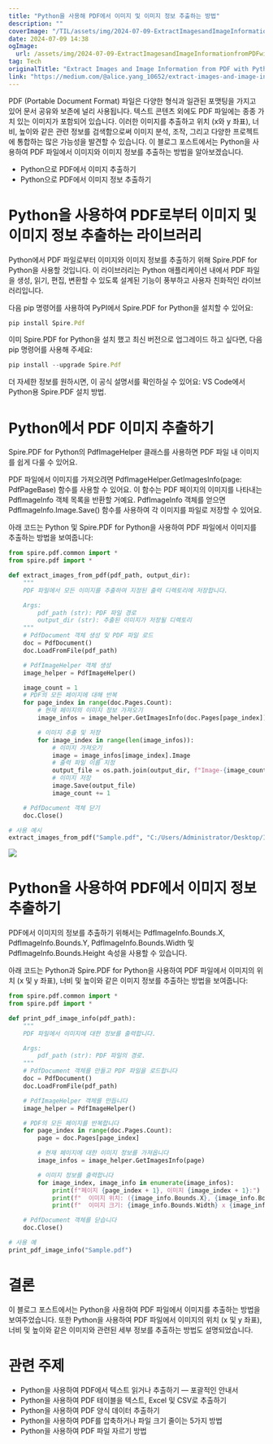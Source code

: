 ```yaml
---
title: "Python을 사용해 PDF에서 이미지 및 이미지 정보 추출하는 방법"
description: ""
coverImage: "/TIL/assets/img/2024-07-09-ExtractImagesandImageInformationfromPDFwithPython_0.png"
date: 2024-07-09 14:38
ogImage:
  url: /assets/img/2024-07-09-ExtractImagesandImageInformationfromPDFwithPython_0.png
tag: Tech
originalTitle: "Extract Images and Image Information from PDF with Python"
link: "https://medium.com/@alice.yang_10652/extract-images-and-image-information-from-pdf-with-python-10719a3bda81"
---
```


PDF (Portable Document Format) 파일은 다양한 형식과 일관된 포맷팅을 가지고 있어 문서 공유와 보존에 널리 사용됩니다. 텍스트 콘텐츠 외에도 PDF 파일에는 종종 가치 있는 이미지가 포함되어 있습니다. 이러한 이미지를 추출하고 위치 (x와 y 좌표), 너비, 높이와 같은 관련 정보를 검색함으로써 이미지 분석, 조작, 그리고 다양한 프로젝트에 통합하는 많은 가능성을 발견할 수 있습니다. 이 블로그 포스트에서는 Python을 사용하여 PDF 파일에서 이미지와 이미지 정보를 추출하는 방법을 알아보겠습니다.

- Python으로 PDF에서 이미지 추출하기
- Python으로 PDF에서 이미지 정보 추출하기

# Python을 사용하여 PDF로부터 이미지 및 이미지 정보 추출하는 라이브러리

Python에서 PDF 파일로부터 이미지와 이미지 정보를 추출하기 위해 Spire.PDF for Python을 사용할 것입니다. 이 라이브러리는 Python 애플리케이션 내에서 PDF 파일을 생성, 읽기, 편집, 변환할 수 있도록 설계된 기능이 풍부하고 사용자 친화적인 라이브러리입니다.

<div class="content-ad"></div>

다음 pip 명령어를 사용하여 PyPI에서 Spire.PDF for Python을 설치할 수 있어요:

```js
pip install Spire.Pdf
```

이미 Spire.PDF for Python을 설치 했고 최신 버전으로 업그레이드 하고 싶다면, 다음 pip 명령어를 사용해 주세요:

```js
pip install --upgrade Spire.Pdf
```

<div class="content-ad"></div>

더 자세한 정보를 원하시면, 이 공식 설명서를 확인하실 수 있어요: VS Code에서 Python용 Spire.PDF 설치 방법.

# Python에서 PDF 이미지 추출하기

Spire.PDF for Python의 PdfImageHelper 클래스를 사용하면 PDF 파일 내 이미지를 쉽게 다룰 수 있어요.

PDF 파일에서 이미지를 가져오려면 PdfImageHelper.GetImagesInfo(page: PdfPageBase) 함수를 사용할 수 있어요. 이 함수는 PDF 페이지의 이미지를 나타내는 PdfImageInfo 객체 목록을 반환할 거예요. PdfImageInfo 객체를 얻으면 PdfImageInfo.Image.Save() 함수를 사용하여 각 이미지를 파일로 저장할 수 있어요.

<div class="content-ad"></div>

아래 코드는 Python 및 Spire.PDF for Python을 사용하여 PDF 파일에서 이미지를 추출하는 방법을 보여줍니다:

```python
from spire.pdf.common import *
from spire.pdf import *

def extract_images_from_pdf(pdf_path, output_dir):
    """
    PDF 파일에서 모든 이미지를 추출하여 지정된 출력 디렉토리에 저장합니다.

    Args:
        pdf_path (str): PDF 파일 경로
        output_dir (str): 추출된 이미지가 저장될 디렉토리
    """
    # PdfDocument 객체 생성 및 PDF 파일 로드
    doc = PdfDocument()
    doc.LoadFromFile(pdf_path)

    # PdfImageHelper 객체 생성
    image_helper = PdfImageHelper()

    image_count = 1
    # PDF의 모든 페이지에 대해 반복
    for page_index in range(doc.Pages.Count):
        # 현재 페이지의 이미지 정보 가져오기
        image_infos = image_helper.GetImagesInfo(doc.Pages[page_index])

        # 이미지 추출 및 저장
        for image_index in range(len(image_infos)):
            # 이미지 가져오기
            image = image_infos[image_index].Image
            # 출력 파일 이름 지정
            output_file = os.path.join(output_dir, f"Image-{image_count}.png")
            # 이미지 저장
            image.Save(output_file)
            image_count += 1

    # PdfDocument 객체 닫기
    doc.Close()

# 사용 예시
extract_images_from_pdf("Sample.pdf", "C:/Users/Administrator/Desktop/Images")
```

<img src="/TIL/assets/img/2024-07-09-ExtractImagesandImageInformationfromPDFwithPython_0.png" />

# Python을 사용하여 PDF에서 이미지 정보 추출하기

<div class="content-ad"></div>

PDF에서 이미지의 정보를 추출하기 위해서는 PdfImageInfo.Bounds.X, PdfImageInfo.Bounds.Y, PdfImageInfo.Bounds.Width 및 PdfImageInfo.Bounds.Height 속성을 사용할 수 있습니다.

아래 코드는 Python과 Spire.PDF for Python을 사용하여 PDF 파일에서 이미지의 위치 (x 및 y 좌표), 너비 및 높이와 같은 이미지 정보를 추출하는 방법을 보여줍니다:

```python
from spire.pdf.common import *
from spire.pdf import *

def print_pdf_image_info(pdf_path):
    """
    PDF 파일에서 이미지에 대한 정보를 출력합니다.

    Args:
        pdf_path (str): PDF 파일의 경로.
    """
    # PdfDocument 객체를 만들고 PDF 파일을 로드합니다
    doc = PdfDocument()
    doc.LoadFromFile(pdf_path)

    # PdfImageHelper 객체를 만듭니다
    image_helper = PdfImageHelper()

    # PDF의 모든 페이지를 반복합니다
    for page_index in range(doc.Pages.Count):
        page = doc.Pages[page_index]

        # 현재 페이지에 대한 이미지 정보를 가져옵니다
        image_infos = image_helper.GetImagesInfo(page)

        # 이미지 정보를 출력합니다
        for image_index, image_info in enumerate(image_infos):
            print(f"페이지 {page_index + 1}, 이미지 {image_index + 1}:")
            print(f"  이미지 위치: ({image_info.Bounds.X}, {image_info.Bounds.Y})")
            print(f"  이미지 크기: {image_info.Bounds.Width} x {image_info.Bounds.Height}")

    # PdfDocument 객체를 닫습니다
    doc.Close()

# 사용 예
print_pdf_image_info("Sample.pdf")
```

<div class="content-ad"></div>

# 결론

이 블로그 포스트에서는 Python을 사용하여 PDF 파일에서 이미지를 추출하는 방법을 보여주었습니다. 또한 Python을 사용하여 PDF 파일에서 이미지의 위치 (x 및 y 좌표), 너비 및 높이와 같은 이미지와 관련된 세부 정보를 추출하는 방법도 설명되었습니다.

# 관련 주제

- Python을 사용하여 PDF에서 텍스트 읽거나 추출하기 — 포괄적인 안내서
- Python을 사용하여 PDF 테이블을 텍스트, Excel 및 CSV로 추출하기
- Python을 사용하여 PDF 양식 데이터 추출하기
- Python을 사용하여 PDF를 압축하거나 파일 크기 줄이는 5가지 방법
- Python을 사용하여 PDF 파일 자르기 방법
